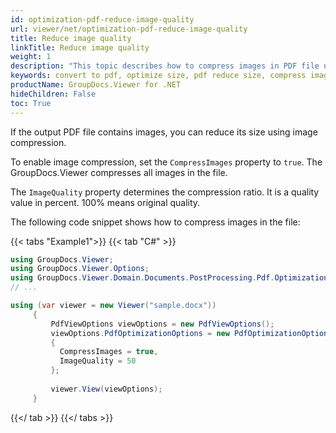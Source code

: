 ```yaml
---
id: optimization-pdf-reduce-image-quality
url: viewer/net/optimization-pdf-reduce-image-quality
title: Reduce image quality
linkTitle: Reduce image quality
weight: 1
description: "This topic describes how to compress images in PDF file using the GroupDocs.Viewer .NET API (C#)."
keywords: convert to pdf, optimize size, pdf reduce size, compress images
productName: GroupDocs.Viewer for .NET
hideChildren: False
toc: True
---
```


If the output PDF file contains images, you can reduce its size using image compression.

To enable image compression, set the `CompressImages` property to `true`. The GroupDocs.Viewer compresses all images in the file.

The `ImageQuality` property determines the compression ratio. It is a quality value in percent. 100% means original quality.

The following code snippet shows how to compress images in the file:

{{< tabs "Example1">}}
{{< tab "C#" >}}
```csharp
using GroupDocs.Viewer;
using GroupDocs.Viewer.Options;
using GroupDocs.Viewer.Domain.Documents.PostProcessing.Pdf.Optimization;
// ...

using (var viewer = new Viewer("sample.docx"))
     {
         PdfViewOptions viewOptions = new PdfViewOptions();
         viewOptions.PdfOptimizationOptions = new PdfOptimizationOptions()
         {
           CompressImages = true,
           ImageQuality = 50
         };
     
         viewer.View(viewOptions);
     }
```
{{</ tab >}}
{{</ tabs >}}


